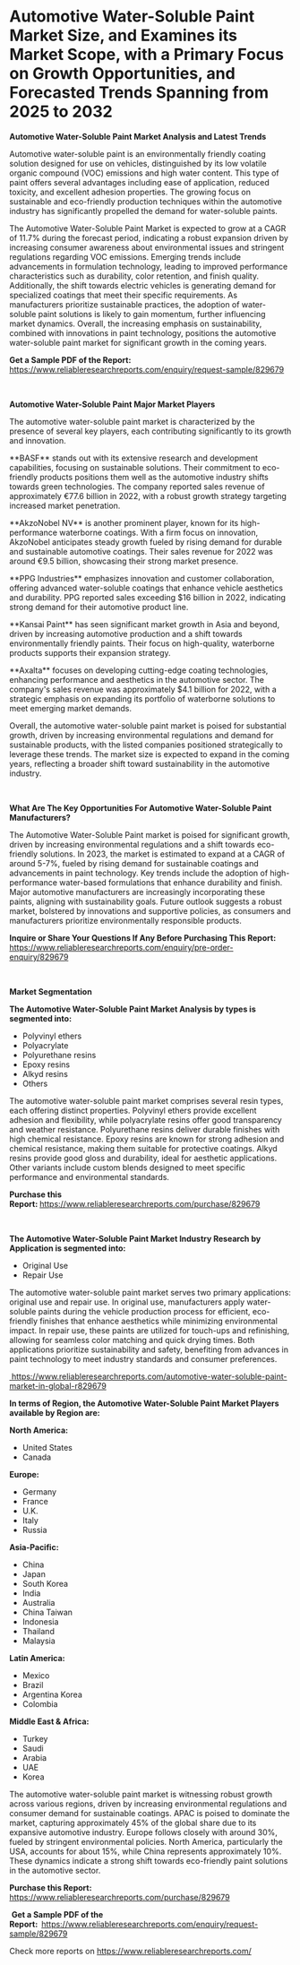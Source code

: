 <p><h1>Automotive Water-Soluble Paint Market Size, and Examines its Market Scope, with a Primary Focus on Growth Opportunities, and Forecasted Trends Spanning from 2025 to 2032</h1></p><p><strong>Automotive Water-Soluble Paint Market Analysis and Latest Trends</strong></p>
<p><p>Automotive water-soluble paint is an environmentally friendly coating solution designed for use on vehicles, distinguished by its low volatile organic compound (VOC) emissions and high water content. This type of paint offers several advantages including ease of application, reduced toxicity, and excellent adhesion properties. The growing focus on sustainable and eco-friendly production techniques within the automotive industry has significantly propelled the demand for water-soluble paints.</p><p>The Automotive Water-Soluble Paint Market is expected to grow at a CAGR of 11.7% during the forecast period, indicating a robust expansion driven by increasing consumer awareness about environmental issues and stringent regulations regarding VOC emissions. Emerging trends include advancements in formulation technology, leading to improved performance characteristics such as durability, color retention, and finish quality. Additionally, the shift towards electric vehicles is generating demand for specialized coatings that meet their specific requirements. As manufacturers prioritize sustainable practices, the adoption of water-soluble paint solutions is likely to gain momentum, further influencing market dynamics. Overall, the increasing emphasis on sustainability, combined with innovations in paint technology, positions the automotive water-soluble paint market for significant growth in the coming years.</p></p>
<p><strong>Get a Sample PDF of the Report:&nbsp;</strong> <a href="https://www.reliableresearchreports.com/enquiry/request-sample/829679?utm_campaign=3086&utm_medium=2&utm_source=Github&utm_content=ia&utm_term=25032025&utm_id=automotive-water-soluble-paint">https://www.reliableresearchreports.com/enquiry/request-sample/829679</a></p>
<p>&nbsp;</p>
<p><strong>Automotive Water-Soluble Paint Major Market Players</strong></p>
<p><p>The automotive water-soluble paint market is characterized by the presence of several key players, each contributing significantly to its growth and innovation. </p><p>**BASF** stands out with its extensive research and development capabilities, focusing on sustainable solutions. Their commitment to eco-friendly products positions them well as the automotive industry shifts towards green technologies. The company reported sales revenue of approximately €77.6 billion in 2022, with a robust growth strategy targeting increased market penetration.</p><p>**AkzoNobel NV** is another prominent player, known for its high-performance waterborne coatings. With a firm focus on innovation, AkzoNobel anticipates steady growth fueled by rising demand for durable and sustainable automotive coatings. Their sales revenue for 2022 was around €9.5 billion, showcasing their strong market presence.</p><p>**PPG Industries** emphasizes innovation and customer collaboration, offering advanced water-soluble coatings that enhance vehicle aesthetics and durability. PPG reported sales exceeding $16 billion in 2022, indicating strong demand for their automotive product line.</p><p>**Kansai Paint** has seen significant market growth in Asia and beyond, driven by increasing automotive production and a shift towards environmentally friendly paints. Their focus on high-quality, waterborne products supports their expansion strategy.</p><p>**Axalta** focuses on developing cutting-edge coating technologies, enhancing performance and aesthetics in the automotive sector. The company's sales revenue was approximately $4.1 billion for 2022, with a strategic emphasis on expanding its portfolio of waterborne solutions to meet emerging market demands.</p><p>Overall, the automotive water-soluble paint market is poised for substantial growth, driven by increasing environmental regulations and demand for sustainable products, with the listed companies positioned strategically to leverage these trends. The market size is expected to expand in the coming years, reflecting a broader shift toward sustainability in the automotive industry.</p></p>
<p>&nbsp;</p>
<p><strong>What Are The Key Opportunities For Automotive Water-Soluble Paint Manufacturers?</strong></p>
<p><p>The Automotive Water-Soluble Paint market is poised for significant growth, driven by increasing environmental regulations and a shift towards eco-friendly solutions. In 2023, the market is estimated to expand at a CAGR of around 5-7%, fueled by rising demand for sustainable coatings and advancements in paint technology. Key trends include the adoption of high-performance water-based formulations that enhance durability and finish. Major automotive manufacturers are increasingly incorporating these paints, aligning with sustainability goals. Future outlook suggests a robust market, bolstered by innovations and supportive policies, as consumers and manufacturers prioritize environmentally responsible products.</p></p>
<p><strong>Inquire or Share Your Questions If Any Before Purchasing This Report:</strong> <a href="https://www.reliableresearchreports.com/enquiry/pre-order-enquiry/829679?utm_campaign=3086&utm_medium=2&utm_source=Github&utm_content=ia&utm_term=25032025&utm_id=automotive-water-soluble-paint">https://www.reliableresearchreports.com/enquiry/pre-order-enquiry/829679</a></p>
<p>&nbsp;</p>
<p><strong>Market Segmentation</strong></p>
<p><strong>The Automotive Water-Soluble Paint Market Analysis by types is segmented into:</strong></p>
<p><ul><li>Polyvinyl ethers</li><li>Polyacrylate</li><li>Polyurethane resins</li><li>Epoxy resins</li><li>Alkyd resins</li><li>Others</li></ul></p>
<p><p>The automotive water-soluble paint market comprises several resin types, each offering distinct properties. Polyvinyl ethers provide excellent adhesion and flexibility, while polyacrylate resins offer good transparency and weather resistance. Polyurethane resins deliver durable finishes with high chemical resistance. Epoxy resins are known for strong adhesion and chemical resistance, making them suitable for protective coatings. Alkyd resins provide good gloss and durability, ideal for aesthetic applications. Other variants include custom blends designed to meet specific performance and environmental standards.</p></p>
<p><strong>Purchase this Report:&nbsp;</strong><a href="https://www.reliableresearchreports.com/purchase/829679?utm_campaign=3086&utm_medium=2&utm_source=Github&utm_content=ia&utm_term=25032025&utm_id=automotive-water-soluble-paint">https://www.reliableresearchreports.com/purchase/829679</a></p>
<p>&nbsp;</p>
<p><strong>The Automotive Water-Soluble Paint Market Industry Research by Application is segmented into:</strong></p>
<p><ul><li>Original Use</li><li>Repair Use</li></ul></p>
<p><p>The automotive water-soluble paint market serves two primary applications: original use and repair use. In original use, manufacturers apply water-soluble paints during the vehicle production process for efficient, eco-friendly finishes that enhance aesthetics while minimizing environmental impact. In repair use, these paints are utilized for touch-ups and refinishing, allowing for seamless color matching and quick drying times. Both applications prioritize sustainability and safety, benefiting from advances in paint technology to meet industry standards and consumer preferences.</p></p>
<p><a href="https://www.reliableresearchreports.com/automotive-water-soluble-paint-market-in-global-r829679?utm_campaign=3086&utm_medium=2&utm_source=Github&utm_content=ia&utm_term=25032025&utm_id=automotive-water-soluble-paint">&nbsp;https://www.reliableresearchreports.com/automotive-water-soluble-paint-market-in-global-r829679</a></p>
<p><strong>In terms of Region, the Automotive Water-Soluble Paint Market Players available by Region are:</strong></p>
<p>
    <p> <strong> North America: </strong>
        <ul>
            <li>United States</li>
            <li>Canada</li>
        </ul>
        </p> 
    <p> <strong> Europe: </strong>
        <ul>
            <li>Germany</li>
            <li>France</li>
            <li>U.K.</li>
            <li>Italy</li>
            <li>Russia</li>
        </ul>
        </p> 
    <p> <strong> Asia-Pacific: </strong>
        <ul>
            <li>China</li>
            <li>Japan</li>
            <li>South Korea</li>
            <li>India</li>
            <li>Australia</li>
            <li>China Taiwan</li>
            <li>Indonesia</li>
            <li>Thailand</li>
            <li>Malaysia</li>
        </ul>
        </p> 
    <p> <strong> Latin America: </strong>
        <ul>
            <li>Mexico</li>
            <li>Brazil</li>
            <li>Argentina Korea</li>
            <li>Colombia</li>
        </ul>
        </p> 
    <p> <strong> Middle East & Africa: </strong>
        <ul>
            <li>Turkey</li>
            <li>Saudi</li>
            <li>Arabia</li>
            <li>UAE</li>
            <li>Korea</li>
        </ul>
    </p>
    </p>
<p><p>The automotive water-soluble paint market is witnessing robust growth across various regions, driven by increasing environmental regulations and consumer demand for sustainable coatings. APAC is poised to dominate the market, capturing approximately 45% of the global share due to its expansive automotive industry. Europe follows closely with around 30%, fueled by stringent environmental policies. North America, particularly the USA, accounts for about 15%, while China represents approximately 10%. These dynamics indicate a strong shift towards eco-friendly paint solutions in the automotive sector.</p></p>
<p><strong>Purchase this Report: </strong><a href="https://www.reliableresearchreports.com/purchase/829679?utm_campaign=3086&utm_medium=2&utm_source=Github&utm_content=ia&utm_term=25032025&utm_id=automotive-water-soluble-paint">https://www.reliableresearchreports.com/purchase/829679</a></p>
<p>&nbsp;<strong>Get a Sample PDF of the Report:&nbsp;&nbsp;</strong><a href="https://www.reliableresearchreports.com/enquiry/request-sample/829679?utm_campaign=3086&utm_medium=2&utm_source=Github&utm_content=ia&utm_term=25032025&utm_id=automotive-water-soluble-paint">https://www.reliableresearchreports.com/enquiry/request-sample/829679</a></p>
<p><strong></strong></p>
<p>Check more reports on <a href="https://www.reliableresearchreports.com/?utm_campaign=3086&utm_medium=2&utm_source=Github&utm_content=ia&utm_term=25032025&utm_id=automotive-water-soluble-paint">https://www.reliableresearchreports.com/</a></p>